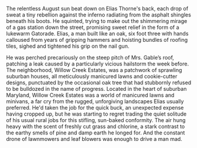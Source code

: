 The relentless August sun beat down on Elias Thorne's back, each drop of sweat a tiny rebellion against the inferno radiating from the asphalt shingles beneath his boots. He squinted, trying to make out the shimmering mirage of a gas station down the street, promising sweet relief in the form of a lukewarm Gatorade. Elias, a man built like an oak, six foot three with hands calloused from years of gripping hammers and hoisting bundles of roofing tiles, sighed and tightened his grip on the nail gun.

He was perched precariously on the steep pitch of Mrs. Gable’s roof, patching a leak caused by a particularly vicious hailstorm the week before. The neighborhood, Willow Creek Estates, was a patchwork of sprawling suburban houses, all meticulously manicured lawns and cookie-cutter designs, punctuated by the occasional oak tree that had stubbornly refused to be bulldozed in the name of progress. Located in the heart of suburban Maryland, Willow Creek Estates was a world of manicured lawns and minivans, a far cry from the rugged, unforgiving landscapes Elias usually preferred. He'd taken the job for the quick buck, an unexpected expense having cropped up, but he was starting to regret trading the quiet solitude of his usual rural jobs for this stifling, sun-baked conformity. The air hung heavy with the scent of freshly cut grass and chlorine, a stark contrast to the earthy smells of pine and damp earth he longed for. And the constant drone of lawnmowers and leaf blowers was enough to drive a man mad.
